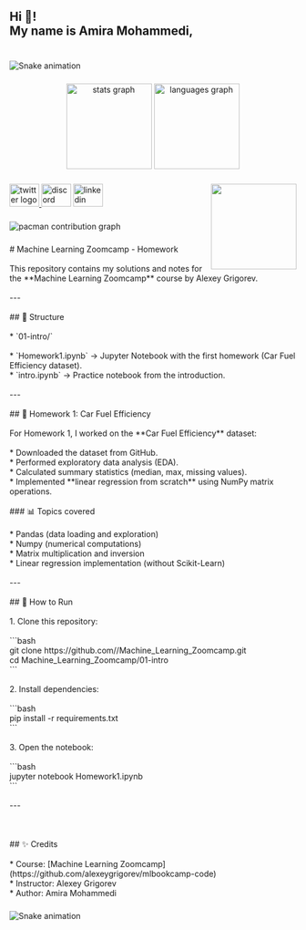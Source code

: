 <h2 align="left">Hi 👋!<br>My name is Amira Mohammedi,</h2>

###

<br clear="both">

<img src="https://raw.githubusercontent.com/ARMOD07/ARMOD07/output/snake.svg" alt="Snake animation" />

###

<div align="center">
  <img src="https://github-readme-stats.vercel.app/api?username=ARMOD07&hide_title=false&hide_rank=false&show_icons=true&include_all_commits=true&count_private=true&disable_animations=false&theme=dracula&locale=en&hide_border=false" height="150" alt="stats graph"  />
  <img src="https://github-readme-stats.vercel.app/api/top-langs?username=ARMOD07&locale=en&hide_title=false&layout=compact&card_width=320&langs_count=5&theme=dracula&hide_border=false" height="150" alt="languages graph"  />
</div>

###

<img align="right" height="150" src="https://pixabay.com/fr/photos/marguerites-la-nature-9737623/"  />

###

<div align="left">
  <a href="https://x.com/AMIRAMOHAM7" target="_blank">
    <img src="https://raw.githubusercontent.com/maurodesouza/profile-readme-generator/master/src/assets/icons/social/twitter/default.svg" width="52" height="40" alt="twitter logo"  />
  </a>
  <img src="https://raw.githubusercontent.com/maurodesouza/profile-readme-generator/master/src/assets/icons/social/discord/default.svg" width="52" height="40" alt="discord logo"  />
  <a href="https://www.linkedin.com/in/mohammedi-amira/" target="_blank">
    <img src="https://raw.githubusercontent.com/maurodesouza/profile-readme-generator/master/src/assets/icons/social/linkedin/default.svg" width="52" height="40" alt="linkedin logo"  />
  </a>
</div>

###

<picture>
  <source media="(prefers-color-scheme: dark)" srcset="https://raw.githubusercontent.com/ARMOD07/ARMOD07/output/pacman-contribution-graph-dark.svg">
  <source media="(prefers-color-scheme: light)" srcset="https://raw.githubusercontent.com/ARMOD07/ARMOD07/output/pacman-contribution-graph.svg">
  <img alt="pacman contribution graph" src="https://raw.githubusercontent.com/ARMOD07/ARMOD07/output/pacman-contribution-graph.svg">
</picture>

###

<p align="left"># Machine Learning Zoomcamp - Homework<br><br>This repository contains my solutions and notes for the **Machine Learning Zoomcamp** course by Alexey Grigorev.<br><br>---<br><br>## 📂 Structure<br><br>* `01-intro/`<br><br>  * `Homework1.ipynb` → Jupyter Notebook with the first homework (Car Fuel Efficiency dataset).<br>  * `intro.ipynb` → Practice notebook from the introduction.<br><br>---<br><br>## 📝 Homework 1: Car Fuel Efficiency<br><br>For Homework 1, I worked on the **Car Fuel Efficiency** dataset:<br><br>* Downloaded the dataset from GitHub.<br>* Performed exploratory data analysis (EDA).<br>* Calculated summary statistics (median, max, missing values).<br>* Implemented **linear regression from scratch** using NumPy matrix operations.<br><br>
### 📊 Topics covered<br><br>* Pandas (data loading and exploration)<br>* Numpy (numerical computations)<br>* Matrix multiplication and inversion<br>* Linear regression implementation (without Scikit-Learn)<br><br>---<br><br>## 🚀 How to Run<br><br>1. Clone this repository:<br><br>   ```bash<br>   git clone https://github.com/<your-username>/Machine_Learning_Zoomcamp.git<br>   cd Machine_Learning_Zoomcamp/01-intro<br>   ```<br><br>2. Install dependencies:<br><br>   ```bash<br>   pip install -r requirements.txt<br>   ```<br><br>3. Open the notebook:<br><br>   ```bash<br>   jupyter notebook Homework1.ipynb<br>   ```<br><br>---<br><br> <br><br>## ✨ Credits<br><br>* Course: [Machine Learning Zoomcamp](https://github.com/alexeygrigorev/mlbookcamp-code)<br>* Instructor: Alexey Grigorev<br>* Author: Amira Mohammedi</p>

###

<img src="https://raw.githubusercontent.com/ARMOD07/ARMOD07/output/snake.svg" alt="Snake animation" />

###
